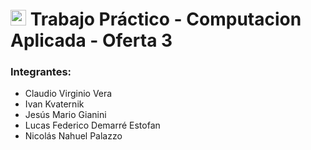 # <img src="https://github.com/user-attachments/assets/fb7fc389-b792-479c-9a0f-06240ff17f21" width="25"/> Trabajo Práctico - Computacion Aplicada - Oferta 3 
### **Integrantes**:
* Claudio Virginio Vera
* Ivan Kvaternik
* Jesús Mario Gianini
* Lucas Federico Demarré Estofan
* Nicolás Nahuel Palazzo
